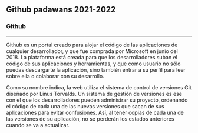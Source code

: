 ## Github padawans 2021-2022

### Github
---
Github es un portal creado para alojar el código de las aplicaciones de cualquier desarrollador, y que fue comprada por Microsoft en junio del 2018. La plataforma está creada para que los desarrolladores suban el código de sus aplicaciones y herramientas, y que como usuario no sólo puedas descargarte la aplicación, sino también entrar a su perfil para leer sobre ella o colaborar con su desarrollo.

Como su nombre indica, la web utiliza el sistema de control de versiones Git diseñado por Linus Torvalds. Un sistema de gestión de versiones es ese con el que los desarrolladores pueden administrar su proyecto, ordenando el código de cada una de las nuevas versiones que sacan de sus aplicaciones para evitar confusiones. Así, al tener copias de cada una de las versiones de su aplicación, no se perderán los estados anteriores cuando se va a actualizar.